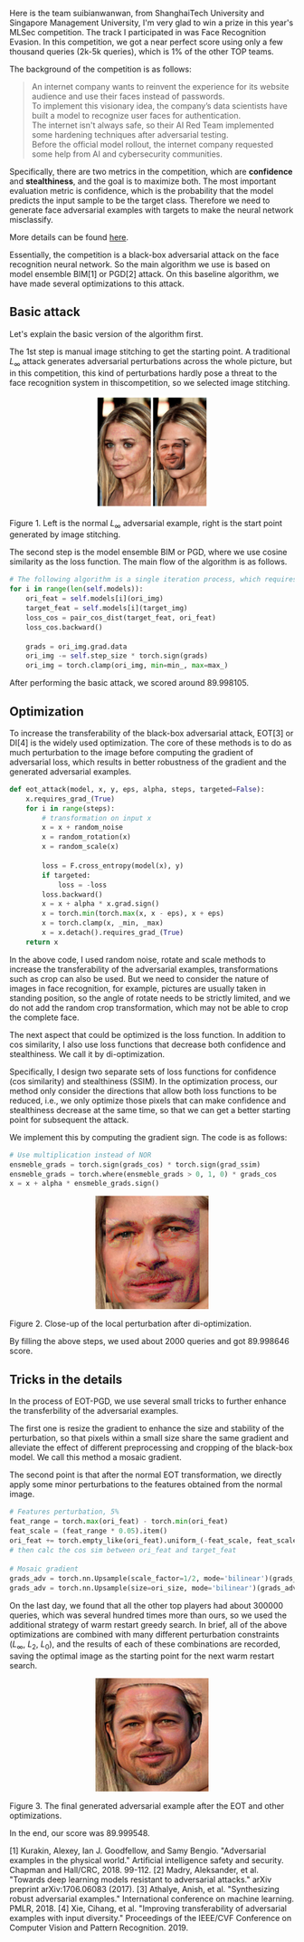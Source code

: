 Here is the team suibianwanwan, from ShanghaiTech University and Singapore Management University, I'm very glad to win a prize in this year's MLSec competition. The track I participated in was Face Recognition Evasion. In this competition, we got a near perfect score using only a few thousand queries (2k-5k queries), which is 1% of the other TOP teams.

The background of the competition is as follows:

> An internet company wants to reinvent the experience for its website audience and use their faces instead of passwords. <br>
> To implement this visionary idea, the company’s data scientists have built a model to recognize user faces for authentication. <br>
> The internet isn't always safe, so their AI Red Team implemented some hardening techniques after adversarial testing. <br>
> Before the official model rollout, the internet company requested some help from AI and cybersecurity communities.

Specifically, there are two metrics in the competition, which are **confidence** and **stealthiness**, 
and the goal is to maximize both. 
The most important evaluation metric is confidence, which 
is the probability that the model predicts the input sample to be the target class. 
Therefore we need to generate face adversarial examples with targets to make the neural network misclassify.

More details can be found [here](https://github.com/drhyrum/2022-machine-learning-security-evasion-competition/tree/main/biometric).

Essentially, the competition is a black-box adversarial attack on the face recognition neural network.
So the main algorithm we use is based on model ensemble BIM[1] or PGD[2] attack. On this baseline algorithm, we have made several optimizations to this attack.

## Basic attack
Let's explain the basic version of the algorithm first.

The 1st step is manual image stitching to get the starting point.
A traditional $L_{\infty}$ attack generates adversarial perturbations across the whole picture, but in this competition, this kind of perturbations hardly pose a threat to the face recognition system in thiscompetition, so we selected image stitching.

<div align="center">
<img src=./figure1.png width=200 height=200 />
</div>

Figure 1. Left is the normal $L_{\infty}$ adversarial example, right is the start point generated by image stitching.

The second step is the model ensemble BIM or PGD, where we use cosine similarity as the loss function. The main flow of the algorithm is as follows.

``` python
# The following algorithm is a single iteration process, which requires multiple iterations in PGD or BIM
for i in range(len(self.models)):
    ori_feat = self.models[i](ori_img)
    target_feat = self.models[i](target_img)
    loss_cos = pair_cos_dist(target_feat, ori_feat)
    loss_cos.backward()
    
    grads = ori_img.grad.data
    ori_img -= self.step_size * torch.sign(grads)
    ori_img = torch.clamp(ori_img, min=min_, max=max_)
```

After performing the basic attack, we scored around 89.998105.

## Optimization

To increase the transferability of the black-box adversarial attack, EOT[3] or DI[4] is the widely used optimization. The core of these methods is to do as much perturbation to the image before computing the gradient of adversarial loss, which results in better robustness of the gradient and the generated adversarial examples.

``` python 
def eot_attack(model, x, y, eps, alpha, steps, targeted=False):
    x.requires_grad_(True)
    for i in range(steps):
        # transformation on input x
        x = x + random_noise
        x = random_rotation(x)
        x = random_scale(x)

        loss = F.cross_entropy(model(x), y)
        if targeted:
            loss = -loss
        loss.backward()
        x = x + alpha * x.grad.sign()
        x = torch.min(torch.max(x, x - eps), x + eps)
        x = torch.clamp(x, _min, _max)
        x = x.detach().requires_grad_(True)
    return x
```
In the above code, I used random noise, rotate and scale methods to increase the transferability of the adversarial examples, transformations such as crop can also be used. 
But we need to consider the nature of images in face recognition, for example, pictures are usually taken in standing position, so the angle of rotate needs to be strictly limited, and we do not add the random crop transformation, which may not be able to crop the complete face.

The next aspect that could be optimized is the loss function. In addition to cos similarity, 
I also use loss functions that decrease both confidence and stealthiness. We call it by di-optimization.

Specifically, I design two separate sets of loss functions for confidence (cos similarity) and stealthiness (SSIM). In the optimization process, our method only consider the directions that allow both loss functions to be reduced, i.e., we only optimize those pixels that can make confidence and stealthiness decrease at the same time, so that we can get a better starting point for subsequent the attack.

We implement this by computing the gradient sign. The code is as follows:

``` python
# Use multiplication instead of NOR
ensmeble_grads = torch.sign(grads_cos) * torch.sign(grad_ssim)
ensmeble_grads = torch.where(ensmeble_grads > 0, 1, 0) * grads_cos
x = x + alpha * ensmeble_grads.sign()
```

<div align="center">
<img src=./figure2.png width=200 height=200 />
</div>

Figure 2. Close-up of the local perturbation after di-optimization.

By filling the above steps, we used about 2000 queries and got 89.998646 score.

## Tricks in the details

In the process of EOT-PGD, we use several small tricks
to further enhance the transferbility of the adversarial examples.

The first one is resize the gradient to enhance the size and stability of the perturbation, so that pixels within a small size share the same gradient and alleviate the effect of different preprocessing and cropping of the black-box model. We call this method a mosaic gradient.

The second point is that after the normal EOT transformation, we directly apply some minor perturbations to the features obtained from the normal image.

``` python
# Features perturbation, 5%
feat_range = torch.max(ori_feat) - torch.min(ori_feat)
feat_scale = (feat_range * 0.05).item()
ori_feat += torch.empty_like(ori_feat).uniform_(-feat_scale, feat_scale)
# then calc the cos sim between ori_feat and target_feat

# Mosaic gradient
grads_adv = torch.nn.Upsample(scale_factor=1/2, mode='bilinear')(grads_adv)
grads_adv = torch.nn.Upsample(size=ori_size, mode='bilinear')(grads_adv)
```

On the last day, we found that all the other top players had about 300000 queries, which was several hundred times more than ours, so we used the additional strategy of warm restart greedy search. In brief, all of the above optimizations are combined with many different perturbation constraints ($L_{\infty}$, $L_2$, $L_0$), and the results of each of these combinations are recorded, saving the optimal image as the starting point for the next warm restart search.

<div align="center">
<img src=./figure3.png width=200 height=200 />
</div>

Figure 3. The final generated adversarial example after the EOT and other optimizations.

In the end, our score was 89.999548.

[1] Kurakin, Alexey, Ian J. Goodfellow, and Samy Bengio. "Adversarial examples in the physical world." Artificial intelligence safety and security. Chapman and Hall/CRC, 2018. 99-112.
[2] Madry, Aleksander, et al. "Towards deep learning models resistant to adversarial attacks." arXiv preprint arXiv:1706.06083 (2017).
[3] Athalye, Anish, et al. "Synthesizing robust adversarial examples." International conference on machine learning. PMLR, 2018.
[4] Xie, Cihang, et al. "Improving transferability of adversarial examples with input diversity." Proceedings of the IEEE/CVF Conference on Computer Vision and Pattern Recognition. 2019.